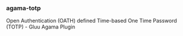 ### agama-totp
 Open Authentication (OATH) defined Time-based One Time Password (TOTP) - Gluu Agama Plugin
